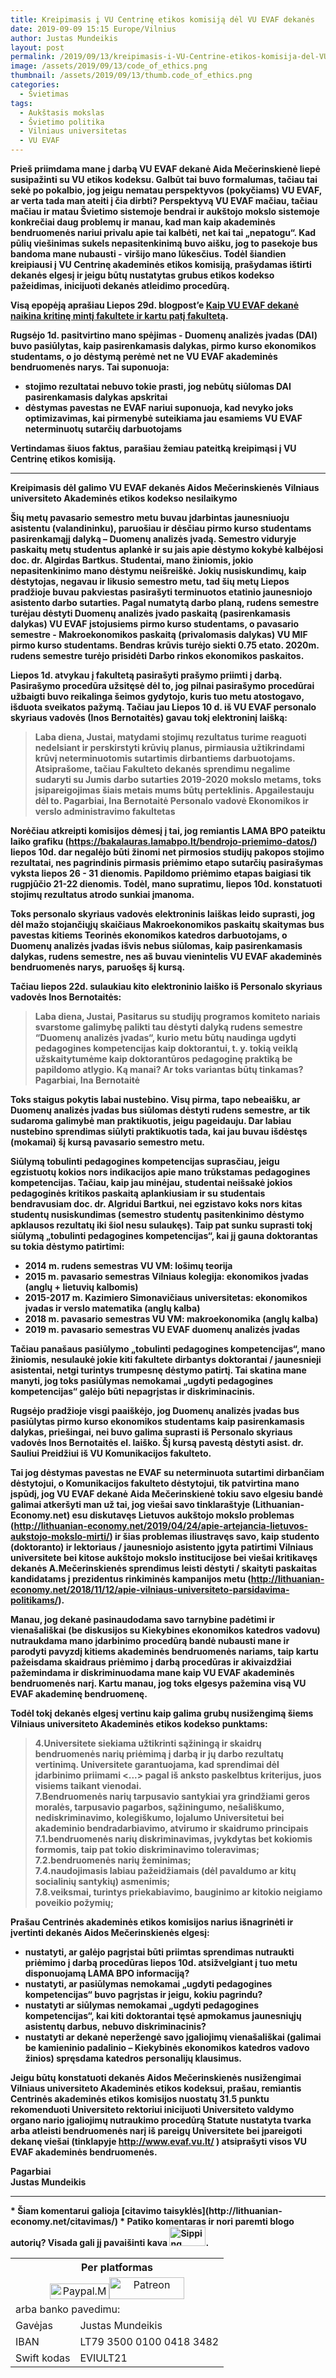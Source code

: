 ```yaml
---
title: Kreipimasis į VU Centrinę etikos komisiją dėl VU EVAF dekanės
date: 2019-09-09 15:15 Europe/Vilnius
author: Justas Mundeikis
layout: post
permalink: /2019/09/13/kreipimasis-i-VU-Centrine-etikos-komisija-del-VU-EVAF-dekanes
image: /assets/2019/09/13/code_of_ethics.png
thumbnail: /assets/2019/09/13/thumb.code_of_ethics.png
categories:
  - Švietimas
tags:
  - Aukštasis mokslas
  - Švietimo politika
  - Vilniaus universitetas
  - VU EVAF
---
```



<strong>
Prieš priimdama mane į darbą VU EVAF dekanė Aida Mečerinskienė liepė susipažinti su VU etikos kodeksu. Galbūt tai buvo formalumas, tačiau tai sekė po pokalbio, jog jeigu nematau perspektyvos (pokyčiams) VU EVAF, ar verta tada man ateiti į čia dirbti? Perspektyvą VU EVAF mačiau, tačiau mačiau ir matau Švietimo sistemoje bendrai ir aukštojo mokslo sistemoje konkrečiai daug problemų ir manau, kad man kaip akademinės bendruomenės nariui privalu apie tai kalbėti, net kai tai „nepatogu“. Kad pūlių viešinimas sukels nepasitenkinimą buvo aišku, jog to pasekoje bus bandoma mane nubausti - viršijo mano lūkesčius. Todėl šiandien kreipiausi į VU Centrinę akademinės etikos komisiją, prašydamas ištirti dekanės elgesį ir jeigu būtų nustatytas grubus etikos kodekso pažeidimas, inicijuoti dekanės atleidimo procedūrą.
<strong>
<!--more-->

Visą epopėją aprašiau Liepos 29d. blogpost’e [Kaip VU EVAF dekanė naikina kritinę mintį fakultete ir kartu patį fakultetą](http://lithuanian-economy.net/2019/07/29/kaip-vu-evaf-dekane-naikina-kritine-minti-fakultete-ir-kartu-pati-fakulteta/).

Rugsėjo 1d. pasitvirtino mano spėjimas - Duomenų analizės įvadas (DAI) buvo pasiūlytas, kaip pasirenkamasis dalykas, pirmo kurso ekonomikos studentams, o jo dėstymą perėmė net ne VU EVAF akademinės bendruomenės narys. Tai suponuoja:
* **stojimo rezultatai** nebuvo tokie prasti, jog nebūtų siūlomas DAI pasirenkamasis dalykas apskritai
* dėstymas pavestas ne EVAF nariui suponuoja, kad nevyko joks optimizavimas, kai **pirmenybė suteikiama jau esamiems VU EVAF neterminuotų sutarčių darbuotojams**

Vertindamas šiuos faktus, parašiau žemiau pateitką kreipimąsi į VU Centrinę etikos komisiją.

<hr />

**Kreipimasis dėl galimo VU EVAF dekanės Aidos Mečerinskienės Vilniaus universiteto Akademinės etikos kodekso nesilaikymo**

Šių metų pavasario semestro metu buvau įdarbintas jaunesniuoju asistentu (valandininku), paruošiau ir dėsčiau pirmo kurso studentams pasirenkamąjį dalyką – Duomenų analizės įvadą. Semestro viduryje paskaitų metų studentus aplankė ir su jais apie dėstymo kokybė kalbėjosi doc. dr. Algirdas Bartkus. Studentai, mano žiniomis, jokio nepasitenkinimo mano dėstymu neišreiškė. Jokių nusiskundimų, kaip dėstytojas, negavau ir likusio semestro metu, tad šių metų Liepos pradžioje buvau pakviestas pasirašyti terminuotos etatinio jaunesniojo asistento darbo sutarties.
Pagal numatytą darbo planą, rudens semestre turėjau dėstyti Duomenų analizės įvado paskaitą (pasirenkamasis dalykas) VU EVAF įstojusiems pirmo kurso studentams, o pavasario semestre - Makroekonomikos paskaitą (privalomasis dalykas) VU MIF pirmo kurso studentams. Bendras krūvis turėjo siekti 0.75 etato. 2020m. rudens semestre turėjo prisidėti Darbo rinkos ekonomikos paskaitos.

Liepos 1d. atvykau į fakultetą pasirašyti prašymo priimti į darbą. Pasirašymo procedūra užsitęsė dėl to, jog pilnai pasirašymo procedūrai užbaigti buvo reikalinga šeimos gydytojo, kuris tuo metu atostogavo, išduota sveikatos pažymą. Tačiau jau Liepos 10 d. iš VU EVAF personalo skyriaus vadovės (Inos Bernotaitės) gavau tokį elektroninį laišką:

>Laba diena, Justai,
  matydami stojimų rezultatus turime reaguoti nedelsiant ir perskirstyti krūvių planus, pirmiausia užtikrindami krūvį neterminuotomis sutartimis dirbantiems darbuotojams. Atsiprašome, tačiau Fakulteto dekanės sprendimu negalime sudaryti su Jumis darbo sutarties 2019-2020 mokslo metams, toks įsipareigojimas šiais metais mums būtų perteklinis.
  Apgailestauju dėl to.
  Pagarbiai,
  Ina Bernotaitė
  Personalo vadovė
  Ekonomikos ir verslo administravimo fakultetas

Norėčiau atkreipti komisijos dėmesį į tai, jog remiantis LAMA BPO pateiktu laiko grafiku (https://bakalauras.lamabpo.lt/bendrojo-priemimo-datos/) liepos 10d. dar negalėjo būti žinomi net pirmosios studijų pakopos stojimo rezultatai, nes pagrindinis pirmasis priėmimo etapo sutarčių pasirašymas vyksta liepos 26 - 31 dienomis. Papildomo priėmimo etapas baigiasi tik rugpjūčio 21-22 dienomis. Todėl, mano supratimu, liepos 10d. konstatuoti stojimų rezultatus atrodo sunkiai įmanoma.

Toks personalo skyriaus vadovės elektroninis laiškas leido suprasti, jog dėl mažo stojančiųjų skaičiaus Makroekonomikos paskaitų skaitymas bus pavestas kitiems Teorinės ekonomikos katedros darbuotojams, o Duomenų analizės įvadas išvis nebus siūlomas, kaip pasirenkamasis dalykas, rudens semestre, nes aš buvau vienintelis VU EVAF akademinės bendruomenės narys, paruošęs šį kursą.

Tačiau liepos 22d. sulaukiau kito elektroninio laiško iš Personalo skyriaus vadovės Inos Bernotaitės:

>Laba diena, Justai,
 Pasitarus su studijų programos komiteto nariais svarstome galimybę palikti tau dėstyti dalyką rudens semestre “Duomenų analizės įvadas“, kurio metu būtų naudinga ugdyti pedagogines kompetencijas kaip doktorantui, t. y. tokią veiklą užskaitytumėme kaip doktorantūros pedagoginę praktiką be papildomo atlygio.
 Ką manai? Ar toks variantas būtų tinkamas?
 Pagarbiai,
 Ina Bernotaitė


Toks staigus pokytis labai nustebino. Visų pirma, tapo nebeaišku, ar Duomenų analizės įvadas bus siūlomas dėstyti rudens semestre, ar tik sudaroma galimybė man praktikuotis, jeigu pageidauju.
Dar labiau nustebino sprendimas siūlyti praktikuotis tada, kai jau buvau išdėstęs (mokamai) šį kursą pavasario semestro metu.

Siūlymą tobulinti pedagogines kompetencijas suprasčiau, jeigu egzistuotų kokios nors indikacijos apie mano trūkstamas pedagogines kompetencijas. Tačiau, kaip jau minėjau, studentai neišsakė jokios pedagoginės kritikos paskaitą aplankiusiam ir su studentais bendravusiam
doc. dr. Algridui Bartkui, nei egzistavo koks nors kitas studentų nusiskundimas (semestro studentų pasitenkinimo dėstymo apklausos rezultatų iki šiol nesu sulaukęs).
Taip pat sunku suprasti tokį siūlymą „tobulinti pedagogines kompetencijas“, kai jį gauna  doktorantas su tokia dėstymo patirtimi:

* 2014 m. rudens semestras VU VM: lošimų teorija
* 2015 m. pavasario semestras Vilniaus kolegija: ekonomikos įvadas (anglų + lietuvių kalbomis)
* 2015-2017 m. Kazimiero Simonavičiaus universitetas: ekonomikos įvadas ir verslo matematika (anglų kalba)
* 2018 m. pavasario semestras VU VM: makroekonomika (anglų kalba)
* 2019 m. pavasario semestras VU EVAF duomenų analizės įvadas

Tačiau panašaus pasiūlymo „tobulinti pedagogines kompetencijas“, mano žiniomis, nesulaukė jokie kiti fakultete dirbantys doktorantai / jaunesnieji asistentai, netgi turintys trumpesnę dėstymo patirtį. Tai skatina mane manyti, jog toks pasiūlymas nemokamai „ugdyti pedagogines kompetencijas“ galėjo būti  nepagrįstas ir diskriminacinis.

Rugsėjo pradžioje visgi paaiškėjo, jog Duomenų analizės įvadas bus pasiūlytas pirmo kurso ekonomikos studentams kaip pasirenkamasis dalykas, priešingai, nei buvo galima suprasti iš Personalo skyriaus vadovės Inos Bernotaitės el. laiško. Šį kursą pavestą dėstyti asist. dr. Sauliui Preidžiui iš VU Komunikacijos fakulteto.

Tai jog dėstymas pavestas ne EVAF su neterminuota sutartimi dirbančiam dėstytojui, o Komunikacijos fakulteto dėstytojui, tik patvirtina  mano įspūdį, jog VU EVAF dekanė Aida Mečerinskienė tokiu savo elgesiu bandė galimai atkeršyti man už tai, jog viešai savo tinklaraštyje (Lithuanian-Economy.net) esu diskutavęs Lietuvos aukštojo mokslo problemas (http://lithuanian-economy.net/2019/04/24/apie-artejancia-lietuvos-aukstojo-mokslo-mirti/) ir šias problemas iliustravęs savo, kaip studento (doktoranto) ir lektoriaus  / jaunesniojo asistento įgyta patirtimi Vilniaus universitete bei kitose aukštojo mokslo institucijose bei viešai kritikavęs dekanės A.Mečerinskienės sprendimus leisti dėstyti / skaityti paskaitas kandidatams į prezidentus rinkiminės kampanijos metu (http://lithuanian-economy.net/2018/11/12/apie-vilniaus-universiteto-parsidavima-politikams/).

Manau, jog dekanė pasinaudodama savo tarnybine padėtimi ir vienašališkai (be diskusijos su Kiekybines ekonomikos katedros vadovu) nutraukdama mano įdarbinimo procedūrą bandė nubausti mane ir parodyti pavyzdį kitiems akademinės bendruomenės nariams,  taip kartu pažeisdama skaidraus priėmimo į darbą procedūras ir akivaizdžiai pažemindama ir diskriminuodama mane kaip VU EVAF akademinės bendruomenės narį. Kartu manau, jog toks elgesys pažemina visą VU EVAF akademinę bendruomenę.

Todėl tokį dekanės elgesį vertinu kaip galima grubų nusižengimą šiems Vilniaus universiteto Akademinės etikos kodekso punktams:

>4.Universitete siekiama užtikrinti sąžiningą ir skaidrų bendruomenės narių priėmimą į darbą ir jų darbo rezultatų vertinimą. Universitete garantuojama, kad sprendimai dėl įdarbinimo priimami <...> pagal iš anksto paskelbtus kriterijus, juos visiems taikant vienodai.<br/>
7.Bendruomenės narių tarpusavio santykiai yra grindžiami geros moralės, tarpusavio
pagarbos, sąžiningumo, nešališkumo, nediskriminavimo, kolegiškumo, lojalumo Universitetui bei akademinio bendradarbiavimo, atvirumo ir skaidrumo principais<br/>
7.1.bendruomenės narių diskriminavimas, įvykdytas bet kokiomis formomis, taip pat tokio
diskriminavimo toleravimas;<br/>
7.2.bendruomenės narių žeminimas;<br/>
7.4.naudojimasis labiau pažeidžiamais (dėl pavaldumo ar kitų socialinių santykių) asmenimis;<br/>
7.8.veiksmai, turintys priekabiavimo, bauginimo ar kitokio neigiamo poveikio požymių;<br/>

Prašau Centrinės akademinės etikos komisijos narius išnagrinėti ir įvertinti dekanės Aidos Mečerinskienės elgesį:

* nustatyti, ar galėjo pagrįstai būti priimtas sprendimas nutraukti priėmimo į darbą procedūras liepos 10d. atsižvelgiant į tuo metu disponuojamą LAMA BPO informaciją?
* nustatyti, ar pasiūlymas nemokamai „ugdyti pedagogines kompetencijas“ buvo pagrįstas ir jeigu, kokiu pagrindu?
* nustatyti ar siūlymas nemokamai „ugdyti pedagogines kompetencijas“, kai kiti doktorantai tęsė apmokamus jaunesniųjų asistentų darbus, nebuvo diskriminacinis?
* nustatyti ar dekanė neperžengė savo įgaliojimų vienašališkai (galimai be kamieninio padalinio – Kiekybinės ekonomikos katedros vadovo žinios) spręsdama katedros personalijų klausimus.

Jeigu būtų konstatuoti dekanės Aidos Mečerinskienės nusižengimai Vilniaus universiteto Akademinės etikos kodeksui, prašau, remiantis Centrinės akademinės etikos komisijos nuostatų 31.5 punktu rekomenduoti Universiteto rektoriui inicijuoti Universiteto valdymo organo nario įgaliojimų nutraukimo procedūrą Statute nustatyta tvarka arba atleisti bendruomenės narį iš pareigų Universitete bei įpareigoti dekanę viešai (tinklapyje http://www.evaf.vu.lt/ ) atsiprašyti visos VU EVAF akademinės bendruomenės.

Pagarbiai<br/>
Justas Mundeikis

<hr />
* Šiam komentarui galioja [citavimo taisyklės](http://lithuanian-economy.net/citavimas/)
* Patiko komentaras ir nori paremti blogo autorių? Visada gali jį pavaišinti kava <a href="http://www.sherv.net/"><img src="http://www.sherv.net/cm/emoticons/drink/sipping-coffee.gif" alt="Sipping coffee" width="58" height="31" /></a>.


<style type="text/css">
.tg  {border-collapse:collapse;border-spacing:0;}<br />.tg td{font-family:Arial, sans-serif;font-size:14px;padding:10px 5px;border-style:solid;border-width:1px;overflow:hidden;word-break:normal;border-color:black;}<br />.tg th{font-family:Arial, sans-serif;font-size:14px;font-weight:normal;padding:10px 5px;border-style:solid;border-width:1px;overflow:hidden;word-break:normal;border-color:black;}<br />.tg .tg-x70g{font-weight:bold;font-size:medium;font-family:Arial, Helvetica, sans-serif !important;;background-color:#343434;color:#ffffff;border-color:#000000;text-align:center;vertical-align:top}<br />.tg .tg-7rxk{font-size:medium;font-family:Arial, Helvetica, sans-serif !important;;border-color:#000000;text-align:center;vertical-align:top}<br />.tg .tg-80l2{font-size:14px;font-family:Arial, Helvetica, sans-serif !important;;border-color:#000000;text-align:left;vertical-align:top}<br /></style>
<table class="tg">
<tbody>
<tr>
<th class="tg-x70g" colspan="2">Per platformas</th>
</tr>
<tr>
<td class="tg-7rxk" style="text-align: center;" colspan="2"><a href="https://paypal.me/lithuanianeconomynet"><img style="width: 95px; height: 25px;" src="https://duckduckgo.com/i/ccfd0450.png" alt="Paypal.Me" /></a><a href="https://www.patreon.com/lithuanianeconomy"><img style="width: 120px; height: 35px;" src="https://assets.pcmag.com/media/images/421651-patreon.jpg" alt="Patreon" /></a></td>
</tr>
<tr>
<td class="tg-x70g" colspan="2">arba banko pavedimu:</td>
</tr>
<tr>
<td class="tg-80l2">Gavėjas</td>
<td class="tg-80l2">Justas Mundeikis</td>
</tr>
<tr>
<td class="tg-80l2">IBAN</td>
<td class="tg-80l2">LT79 3500 0100 0418 3482</td>
</tr>
<tr>
<td class="tg-80l2">Swift kodas</td>
<td class="tg-80l2">EVIULT21</td>
</tr>
</tbody>
</table>
